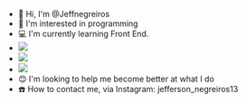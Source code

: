 - 👋 Hi, I'm @Jeffnegreiros
-  :ledger: I'm interested in programming
-  :computer: I'm currently learning Front End.
 - <img src= "https://img.shields.io/badge/HTML-239120?style=for-the-badge&logo=html5&logoColor=white"/>
 - <img src="https://img.shields.io/badge/CSS-239120?&style=for-the-badge&logo=css3&logoColor=white"/>
 - <img src="https://img.shields.io/badge/JavaScript-F7DF1E?style=for-the-badge&logo=javascript&logoColor=black"/>
- :blush: I'm looking to help me become better at what I do
- :telephone: How to contact me, via Instagram: jefferson_negreiros13
  

<!---
Jeffnegreiros/Jeffnegreiros is a ✨ special ✨ repository because its `README.md` (this file) appears on your GitHub profile.
You can click the Preview link to take a look at your changes.
--->
